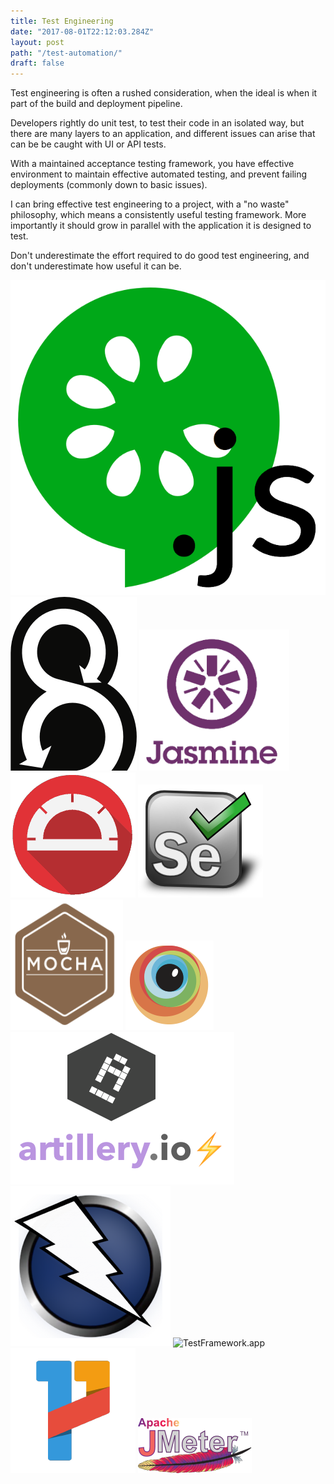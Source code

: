 ```yaml
---
title: Test Engineering
date: "2017-08-01T22:12:03.284Z"
layout: post
path: "/test-automation/"
draft: false
---
```


Test engineering is often a rushed consideration, when the ideal is when it part of the build and deployment pipeline.

Developers rightly do unit test, to test their code in an isolated way, but there are many layers to an application, and different issues can arise that can be be caught with UI or API tests.

With a maintained acceptance testing framework, you have effective environment to maintain effective automated testing, and prevent failing deployments (commonly down to basic issues).

I can bring effective test engineering to a project, with a "no waste" philosophy, which means a consistently useful testing framework. More importantly it should grow in parallel with the application it is designed to test.

Don't underestimate the effort required to do good test engineering, and don't underestimate how useful it can be.

![TestFramework.app](./img/cucumberjs.png) ![TestFramework.app](./img/behat.png) ![TestFramework.app](./img/jasmine.png) ![TestFramework.app](./img/protractor.png) ![TestFramework.app](./img/selenium.png) ![TestFramework.app](./img/mocha.png) ![TestFramework.app](./img/browserstack.png) ![TestFramework.app](./img/artilleryio.png) ![TestFramework.app](./img/zaproxy.png) ![TestFramework.app](./img/"wdio.png) ![TestFramework.app](./img/pa11y.png) ![TestFramework.app](./img/jmeter.png)
